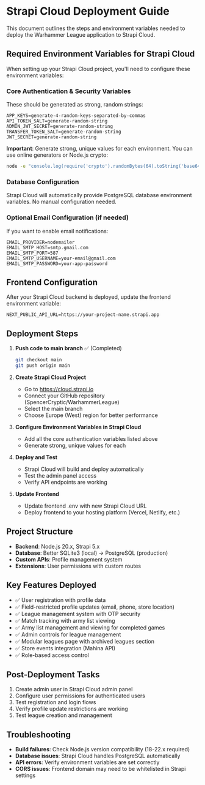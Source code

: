 # Strapi Cloud Deployment Guide

This document outlines the steps and environment variables needed to deploy the Warhammer League application to Strapi Cloud.

## Required Environment Variables for Strapi Cloud

When setting up your Strapi Cloud project, you'll need to configure these environment variables:

### Core Authentication & Security Variables
These should be generated as strong, random strings:

```
APP_KEYS=generate-4-random-keys-separated-by-commas
API_TOKEN_SALT=generate-random-string
ADMIN_JWT_SECRET=generate-random-string  
TRANSFER_TOKEN_SALT=generate-random-string
JWT_SECRET=generate-random-string
```

**Important**: Generate strong, unique values for each environment. You can use online generators or Node.js crypto:
```bash
node -e "console.log(require('crypto').randomBytes(64).toString('base64'))"
```

### Database Configuration
Strapi Cloud will automatically provide PostgreSQL database environment variables. No manual configuration needed.

### Optional Email Configuration (if needed)
If you want to enable email notifications:

```
EMAIL_PROVIDER=nodemailer
EMAIL_SMTP_HOST=smtp.gmail.com
EMAIL_SMTP_PORT=587
EMAIL_SMTP_USERNAME=your-email@gmail.com
EMAIL_SMTP_PASSWORD=your-app-password
```

## Frontend Configuration

After your Strapi Cloud backend is deployed, update the frontend environment variable:

```
NEXT_PUBLIC_API_URL=https://your-project-name.strapi.app
```

## Deployment Steps

1. **Push code to main branch** ✅ (Completed)
   ```bash
   git checkout main
   git push origin main
   ```

2. **Create Strapi Cloud Project**
   - Go to https://cloud.strapi.io
   - Connect your GitHub repository (SpencerCryptic/WarhammerLeague)
   - Select the main branch
   - Choose Europe (West) region for better performance

3. **Configure Environment Variables in Strapi Cloud**
   - Add all the core authentication variables listed above
   - Generate strong, unique values for each

4. **Deploy and Test**
   - Strapi Cloud will build and deploy automatically
   - Test the admin panel access
   - Verify API endpoints are working

5. **Update Frontend**
   - Update frontend .env with new Strapi Cloud URL
   - Deploy frontend to your hosting platform (Vercel, Netlify, etc.)

## Project Structure

- **Backend**: Node.js 20.x, Strapi 5.x
- **Database**: Better SQLite3 (local) → PostgreSQL (production)
- **Custom APIs**: Profile management system
- **Extensions**: User permissions with custom routes

## Key Features Deployed

- ✅ User registration with profile data
- ✅ Field-restricted profile updates (email, phone, store location)
- ✅ League management system with OTP security
- ✅ Match tracking with army list viewing
- ✅ Army list management and viewing for completed games
- ✅ Admin controls for league management
- ✅ Modular leagues page with archived leagues section
- ✅ Store events integration (Mahina API)
- ✅ Role-based access control

## Post-Deployment Tasks

1. Create admin user in Strapi Cloud admin panel
2. Configure user permissions for authenticated users
3. Test registration and login flows
4. Verify profile update restrictions are working
5. Test league creation and management

## Troubleshooting

- **Build failures**: Check Node.js version compatibility (18-22.x required)
- **Database issues**: Strapi Cloud handles PostgreSQL automatically
- **API errors**: Verify environment variables are set correctly
- **CORS issues**: Frontend domain may need to be whitelisted in Strapi settings